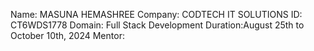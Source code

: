 Name: MASUNA HEMASHREE
Company: CODTECH IT SOLUTIONS
ID: CT6WDS1778
Domain: Full Stack Development
Duration:August 25th to October 10th, 2024
Mentor: 
